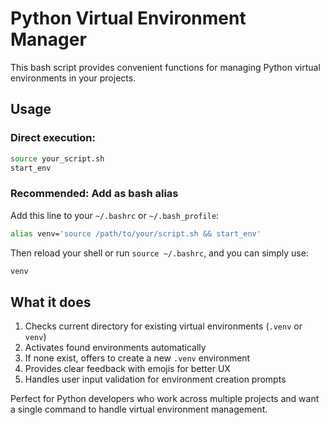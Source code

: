# Python Virtual Environment Manager

This bash script provides convenient functions for managing Python virtual environments in your projects.

## Usage

### Direct execution:
```bash
source your_script.sh
start_env
```

### Recommended: Add as bash alias
Add this line to your `~/.bashrc` or `~/.bash_profile`:
```bash
alias venv='source /path/to/your/script.sh && start_env'
```

Then reload your shell or run `source ~/.bashrc`, and you can simply use:
```bash
venv
```

## What it does
1. Checks current directory for existing virtual environments (`.venv` or `venv`)
2. Activates found environments automatically
3. If none exist, offers to create a new `.venv` environment
4. Provides clear feedback with emojis for better UX
5. Handles user input validation for environment creation prompts

Perfect for Python developers who work across multiple projects and want a single command to handle virtual environment management.
